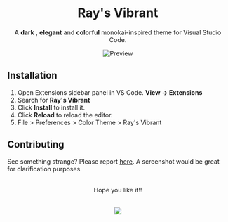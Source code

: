 <div align="center">

# Ray's Vibrant

A **dark** ,  **elegant** and **colorful** monokai-inspired theme for Visual Studio Code.
<br>

![Preview](https://i.imgur.com/jYSOku2.png)
</div>

## Installation

1. Open Extensions sidebar panel in VS Code. **View → Extensions**
2. Search for **Ray's Vibrant**
3. Click **Install** to install it.
4. Click **Reload** to reload the editor.
5. File > Preferences > Color Theme > Ray's Vibrant

## Contributing

See something strange? Please report [here](https://github.com/rayatc/ray-s-vibrant/issues). A screenshot would be great for clarification purposes.

<br>
<div align="center">
 Hope you like it!! 

<br>
<br>

![](https://i.imgur.com/tyeIABl.gif)

</div>